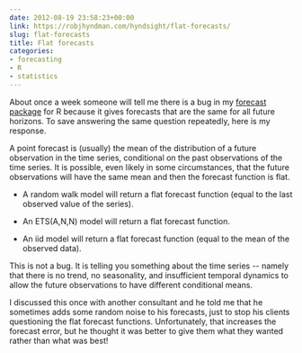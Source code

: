 ```yaml
---
date: 2012-08-19 23:58:23+00:00
link: https://robjhyndman.com/hyndsight/flat-forecasts/
slug: flat-forecasts
title: Flat forecasts
categories:
- forecasting
- R
- statistics
---
```


About once a week someone will tell me there is a bug in my [forecast package](http://github.com/robjhyndman/forecast/) for R because it gives forecasts that are the same for all future horizons. To save answering the same question repeatedly, here is my response.

A point forecast is (usually) the mean of the distribution of a future observation in the time series, conditional on the past observations of the time series. It is possible, even likely in some circumstances, that the future observations will have the same mean and then the forecast function is flat.




  * A random walk model will return a flat forecast function (equal to the last observed value of the series).


  * An ETS(A,N,N) model will return a flat forecast function.


  * An iid model will return a flat forecast function (equal to the mean of the observed data).


This is not a bug. It is telling you something about the time series -- namely that there is no trend, no seasonality, and insufficient temporal dynamics to allow the future observations to have different conditional means.

I discussed this once with another consultant and he told me that he sometimes adds some random noise to his forecasts, just to stop his clients questioning the flat forecast functions. Unfortunately, that increases the forecast error, but he thought it was better to give them what they wanted rather than what was best!
